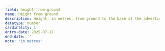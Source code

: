 ```yaml
---
field: height-from-ground
name: Height from ground
description: Height, in metres, from ground to the base of the advertisement
datatype: number
cardinality: 1
entry-date: 2025-07-17
end-date: ''
note: 'in metres'
---
```

